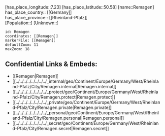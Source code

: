 ﻿---
location: [50.58,7.23] 
mapzoom: [7,12] 
mapmarker: city 
type: City
tags:
- geo/City


SpocWebEntityId: 33700
isDeleted: false
confidential: public

---
[has_place_longitude::7.23] 
[has_place_latitude::50.58] 
[name::Remagen] 
has_place_country:: [[Germany]]  
has_place_province:: [[Rheinland-Pfalz]]  
[Population::] 
[Unknown::] 


```leaflet
id: Remagen
coordinates: [[Remagen]] 
markerFile: [[Remagen]] 
defaultZoom: 11 
maxZoom: 18
```


## Confidential Links & Embeds: 
- [[Remagen|Remagen]]  
- [[../../../../../../../../_internal/geo/Continent/Europe/Germany/West/Rheinland-Pfalz/City/Remagen.internal|Remagen.internal]] 
- [[../../../../../../../../_protect/geo/Continent/Europe/Germany/West/Rheinland-Pfalz/City/Remagen.protect|Remagen.protect]] 
- [[../../../../../../../../_private/geo/Continent/Europe/Germany/West/Rheinland-Pfalz/City/Remagen.private|Remagen.private]] 
- [[../../../../../../../../_personal/geo/Continent/Europe/Germany/West/Rheinland-Pfalz/City/Remagen.personal|Remagen.personal]] 
- [[../../../../../../../../_secret/geo/Continent/Europe/Germany/West/Rheinland-Pfalz/City/Remagen.secret|Remagen.secret]] 
